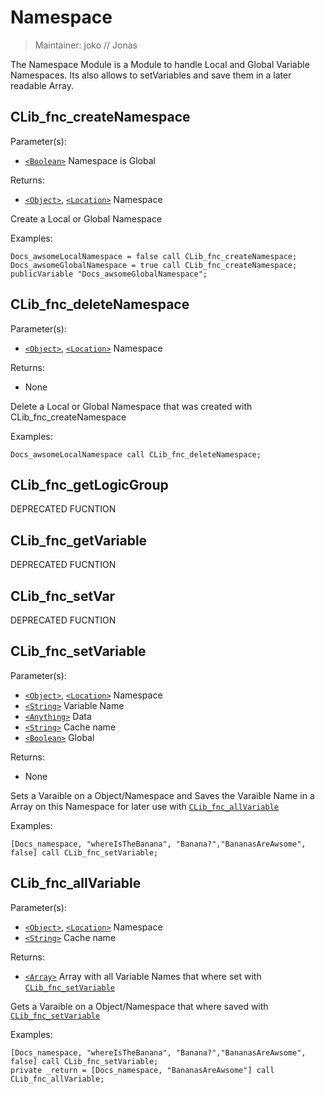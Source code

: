 # Namespace

> Maintainer: joko // Jonas

The Namespace Module is a Module to handle Local and Global Variable Namespaces.
Its also allows to setVariables and save them in a later readable Array.


## CLib_fnc_createNamespace

Parameter(s):
* [`<Boolean>`] Namespace is Global

Returns:
* [`<Object>`], [`<Location>`] Namespace

Create a Local or Global Namespace

Examples:

```sqf
Docs_awsomeLocalNamespace = false call CLib_fnc_createNamespace;
Docs_awsomeGlobalNamespace = true call CLib_fnc_createNamespace;
publicVariable "Docs_awsomeGlobalNamespace";
```

## CLib_fnc_deleteNamespace

Parameter(s):
* [`<Object>`], [`<Location>`] Namespace

Returns:
* None

Delete a Local or Global Namespace that was created with CLib_fnc_createNamespace

Examples:

```sqf
Docs_awsomeLocalNamespace call CLib_fnc_deleteNamespace;
```

## CLib_fnc_getLogicGroup
DEPRECATED FUCNTION

## CLib_fnc_getVariable
DEPRECATED FUCNTION

## CLib_fnc_setVar
DEPRECATED FUCNTION

## CLib_fnc_setVariable

Parameter(s):
* [`<Object>`], [`<Location>`] Namespace
* [`<String>`] Variable Name
* [`<Anything>`] Data
* [`<String>`] Cache name
* [`<Boolean>`] Global

Returns:
* None

Sets a Varaible on a Object/Namespace and
Saves the Varaible Name in a Array on this Namespace for later use with [`CLib_fnc_allVariable`]

Examples:

```sqf
[Docs_namespace, "whereIsTheBanana", "Banana?","BananasAreAwsome", false] call CLib_fnc_setVariable;
```

## CLib_fnc_allVariable

Parameter(s):
* [`<Object>`], [`<Location>`] Namespace
* [`<String>`] Cache name

Returns:
* [`<Array>`] Array with all Variable Names that where set with [`CLib_fnc_setVariable`]

Gets a Varaible on a Object/Namespace that where saved with [`CLib_fnc_setVariable`]

Examples:

```sqf
[Docs_namespace, "whereIsTheBanana", "Banana?","BananasAreAwsome", false] call CLib_fnc_setVariable;
private _return = [Docs_namespace, "BananasAreAwsome"] call CLib_fnc_allVariable;
```

[`<Control>`]: https://community.bistudio.com/wiki/Control
[`<Anything>`]: https://community.bistudio.com/wiki/Anything
[`<Config>`]: https://community.bistudio.com/wiki/Config
[`<Object>`]: https://community.bistudio.com/wiki/Object
[`<String>`]: https://community.bistudio.com/wiki/String
[`<Number>`]: https://community.bistudio.com/wiki/Number
[`<Array>`]: https://community.bistudio.com/wiki/Array
[`<Position>`]: https://community.bistudio.com/wiki/Position
[`<Color>`]: https://community.bistudio.com/wiki/Color
[`<Boolean>`]: https://community.bistudio.com/wiki/Boolean
[`<Code>`]: https://community.bistudio.com/wiki/Code
[`<Group>`]: https://community.bistudio.com/wiki/Group
[`<Location>`]: https://community.bistudio.com/wiki/Location
[`CLib_fnc_allVariable`]: ##CLib_fnc_allVariable
[`CLib_fnc_setVariable`]: ##CLib_fnc_setVariable
